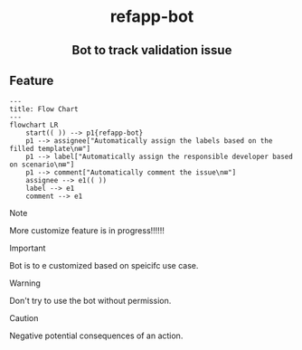 <h1 align="center">refapp-bot</h1>
<h2 align="center">Bot to track validation issue</h2>

## Feature

```mermaid
---
title: Flow Chart
---
flowchart LR
    start(( )) --> p1{refapp-bot}
    p1 --> assignee["Automatically assign the labels based on the filled template\n⊞"]
    p1 --> label["Automatically assign the responsible developer based on scenario\n⊞"]
    p1 --> comment["Automatically comment the issue\n⊞"]
    assignee --> e1(( ))
    label --> e1
    comment --> e1
```

> [!NOTE]  
> More customize feature is in progress!!!!!!

> [!IMPORTANT]  
> Bot is to e customized based on speicifc use case.

> [!WARNING]  
> Don't try to use the bot without permission.

> [!CAUTION]
> Negative potential consequences of an action.

